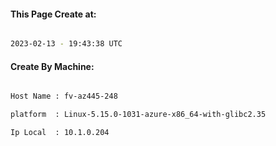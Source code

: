 
   
#### This Page Create at:

```bash

2023-02-13 - 19:43:38 UTC

```

#### Create By Machine:

```bash

Host Name : fv-az445-248

platform  : Linux-5.15.0-1031-azure-x86_64-with-glibc2.35

Ip Local  : 10.1.0.204

```

